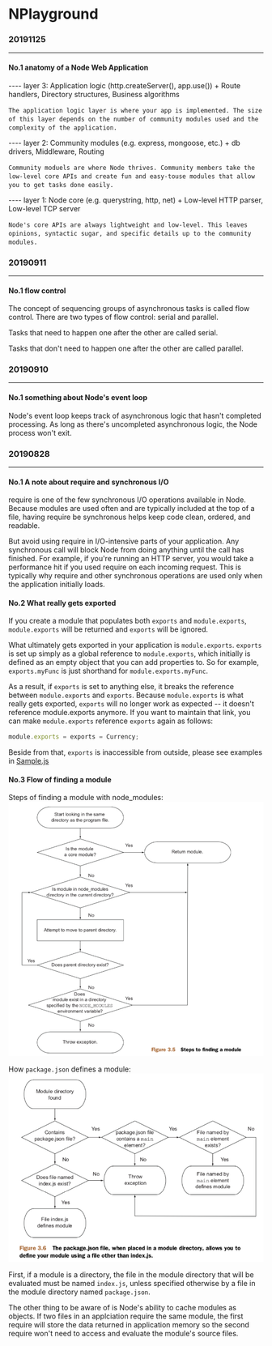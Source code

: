 # NPlayground

### 20191125
***
#### No.1 anatomy of a Node Web Application
---- layer 3: Application logic (http.createServer(), app.use()) + Route handlers, Directory structures, Business algorithms

`The application logic layer is where your app is implemented. The size of this layer depends on the number of community modules used and the complexity of the application.`

---- layer 2: Community modules (e.g. express, mongoose, etc.) + db drivers, Middleware, Routing

`Community moduels are where Node thrives. Community members take the low-level core APIs and create fun and easy-touse modules that allow you to get tasks done easily.`


---- layer 1: Node core (e.g. querystring, http, net) + Low-level HTTP parser, Low-level TCP server

`Node's core APIs are always lightweight and low-level. This leaves opinions, syntactic sugar, and specific details up to the community modules.`

### 20190911
***
#### No.1 flow control
The concept of sequencing groups of asynchronous tasks is called flow control. There are two types of flow control: serial and parallel.

Tasks that need to happen one after the other are called serial. 

Tasks that don't need to happen one after the other are called parallel. 

### 20190910
***
#### No.1 something about Node's event loop
Node's event loop keeps track of asynchronous logic that hasn't completed processing. As long as there's uncompleted asynchronous logic, the Node process won't exit.


### 20190828
***
#### No.1 A note about require and synchronous I/O
require is one of the few synchronous I/O operations available in Node. Because modules are used often and are typically included at the top of a file, having require be synchronous helps keep code clean, ordered, and readable.

But avoid using require in I/O-intensive parts of your application. Any synchronous call will block Node from doing anything until the call has finished. For example, if you're running an HTTP server, you would take a performance hit if you used require on each incoming request. This is typically why require and other synchronous operations are used only when the application initially loads.

#### No.2 What really gets exported
If you create a module that populates both `exports` and `module.exports`, `module.exports` will be returned and `exports` will be ignored.

What ultimately gets exported in your application is `module.exports`. `exports` is set up simply as a global reference to `module.exports`, which initially is defined as an empty object that you can add properties to. So for example, `exports.myFunc` is just shorthand for `module.exports.myFunc`.

As a result, if `exports` is set to anything else, it breaks the reference between `module.exports` and `exports`. Because `module.exports` is what really gets exported, `exports` will no longer work as expected -- it doesn't reference module.exports anymore. If you want to maintain that link, you can make `module.exports` reference `exports` again as follows:

```javascript
module.exports = exports = Currency;
```
Beside from that, `exports` is inaccessible from outside, please see examples in [Sample.js](./basics/Sample.js)

#### No.3 Flow of finding a module

Steps of finding a module with node_modules:
![Steps of finding a module](./imgs/20190828_flow_of_finding_modules.png)


How `package.json` defines a module:
![package_define_modules](./imgs/20190828_how_package_define_a_module.png)

First, if a module is a directory, the file in the module directory that will be evaluated must be named `index.js`, unless specified otherwise by a file in the module directory named `package.json`.

The other thing to be aware of is Node's ability to cache modules as objects. If two files in an applciation require the same module, the first require will store the data returned in application memory so the second require won't need to access and evaluate the module's source files.

